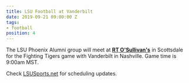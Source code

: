 ```yaml
---
title: LSU Football at Vanderbilt
date: 2019-09-21 09:00:00 Z
tags:
- football
position: 4
---
```


The LSU Phoenix Alumni group will meet at **[RT O'Sullivan's](https://goo.gl/maps/3MjPdBhDfGWxt53HA)** in Scottsdale for the Fighting Tigers game with Vanderbilt in Nashville. Game time is 9:00am MST.

Check [LSUSports.net](http://www.lsusports.net/SportSelect.dbml?SPID=2164&SPSID=27811&DB_OEM_ID=5200&_ga=2.61742444.1994479276.1565745145-1475237789.1565745143) for scheduling updates.